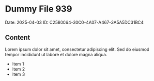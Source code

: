 # Dummy File 939

Date: 2025-04-03
ID: C2580064-30C0-4A07-A467-3A5A5DC31BC4

## Content

Lorem ipsum dolor sit amet, consectetur adipiscing elit.
Sed do eiusmod tempor incididunt ut labore et dolore magna aliqua.

* Item 1
* Item 2
* Item 3

